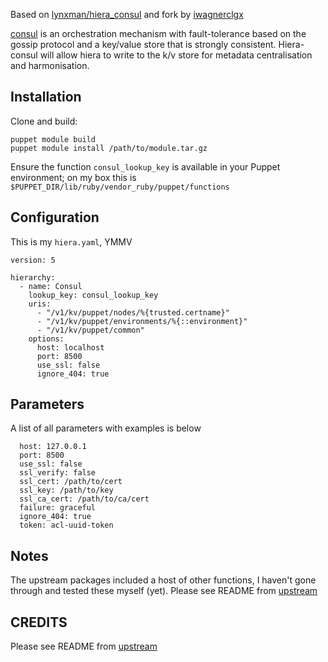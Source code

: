 
Based on [lynxman/hiera_consul](https://github.com/lynxman/hiera-consul) and fork by [iwagnerclgx](https://github.com/iwagnerclgx/hiera-consul)

[consul](http://www.consul.io) is an orchestration mechanism with fault-tolerance based on the gossip protocol and a key/value store that is strongly consistent. Hiera-consul will allow hiera to write to the k/v store for metadata centralisation and harmonisation.

## Installation

Clone and build:

    puppet module build
    puppet module install /path/to/module.tar.gz

Ensure the function `consul_lookup_key` is available in your Puppet environment; on my box this is `$PUPPET_DIR/lib/ruby/vendor_ruby/puppet/functions`

## Configuration

This is my `hiera.yaml`, YMMV

    version: 5
    
    hierarchy:
      - name: Consul
        lookup_key: consul_lookup_key
        uris:
          - "/v1/kv/puppet/nodes/%{trusted.certname}"
          - "/v1/kv/puppet/environments/%{::environment}"
          - "/v1/kv/puppet/common"
        options:
          host: localhost
          port: 8500
          use_ssl: false
          ignore_404: true

## Parameters

A list of all parameters with examples is below

      host: 127.0.0.1
      port: 8500
      use_ssl: false
      ssl_verify: false
      ssl_cert: /path/to/cert
      ssl_key: /path/to/key
      ssl_ca_cert: /path/to/ca/cert
      failure: graceful
      ignore_404: true
      token: acl-uuid-token

## Notes

The upstream packages included a host of other functions, I haven't gone through and tested these myself (yet). Please see README from [upstream](https://github.com/lynxman/hiera-consul)

## CREDITS

Please see README from [upstream](https://github.com/lynxman/hiera-consul)

